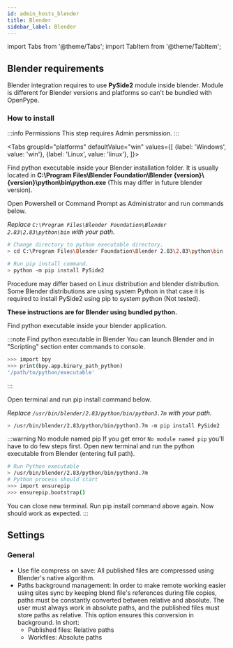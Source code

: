 ```yaml
---
id: admin_hosts_blender
title: Blender
sidebar_label: Blender
---
```


import Tabs from '@theme/Tabs';
import TabItem from '@theme/TabItem';

## Blender requirements
Blender integration requires to use **PySide2** module inside blender. Module is different for Blender versions and platforms so can't be bundled with OpenPype.

### How to install

:::info Permissions
This step requires Admin persmission.
:::

<Tabs
  groupId="platforms"
  defaultValue="win"
  values={[
    {label: 'Windows', value: 'win'},
    {label: 'Linux', value: 'linux'},
  ]}>

<TabItem value="win">

Find python executable inside your Blender installation folder. It is usually located in **C:\\Program Files\\Blender Foundation\\Blender {version}\\{version}\\python\\bin\\python.exe** (This may differ in future blender version).

Open Powershell or Command Prompt as Administrator and run commands below.

*Replace `C:\Program Files\Blender Foundation\Blender 2.83\2.83\python\bin` with your path.*

```bash
# Change directory to python executable directory.
> cd C:\Program Files\Blender Foundation\Blender 2.83\2.83\python\bin

# Run pip install command.
> python -m pip install PySide2
```

</TabItem>

<TabItem value="linux">

Procedure may differ based on Linux distribution and blender distribution. Some Blender distributions are using system Python in that case it is required to install PySide2 using pip to system python (Not tested).

**These instructions are for Blender using bundled python.**

Find python executable inside your blender application.

:::note Find python executable in Blender
You can launch Blender and in "Scripting" section enter commands to console.
```bash
>>> import bpy
>>> print(bpy.app.binary_path_python)
'/path/to/python/executable'
```
:::

Open terminal and run pip install command below.

*Replace `/usr/bin/blender/2.83/python/bin/python3.7m` with your path.*
```bash
> /usr/bin/blender/2.83/python/bin/python3.7m -m pip install PySide2
```

:::warning No module named pip
If you get error `No module named pip` you'll have to do few steps first. Open new terminal and run the python executable from Blender (entering full path).
```bash
# Run Python executable
> /usr/bin/blender/2.83/python/bin/python3.7m
# Python process should start
>>> import ensurepip
>>> ensurepip.bootstrap()
```
You can close new terminal. Run pip install command above again. Now should work as expected.
:::

</TabItem>

</Tabs>

## Settings
### General
- Use file compress on save: All published files are compressed using Blender's native algorithm.
- Paths background management: In order to make remote working easier using sites sync by keeping blend file's references during file copies, paths must be constantly converted between relative and absolute. The user must always work in absolute paths, and the published files must store paths as relative. This option ensures this conversion in background. In short:
  - Published files: Relative paths
  - Workfiles: Absolute paths